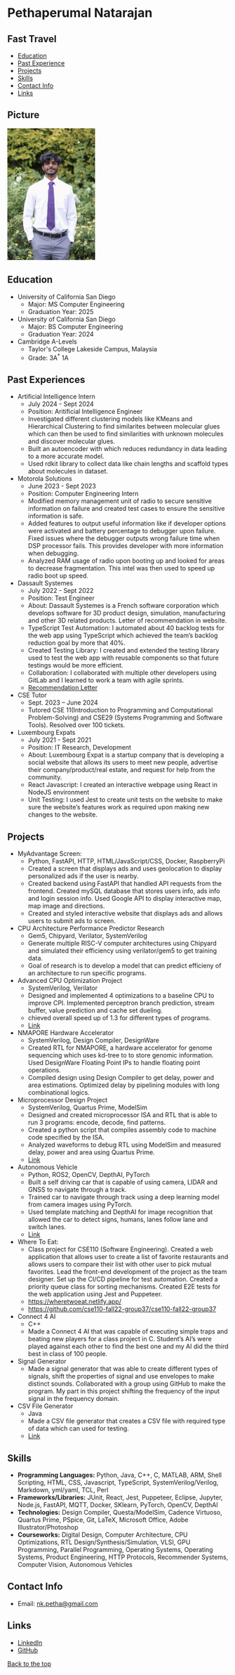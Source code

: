 # Pethaperumal Natarajan
## Fast Travel
  - [Education](#education)
  - [Past Experience](#past-experiences)
  - [Projects](#projects)
  - [Skills](#skills)
  - [Contact Info](#contact-info)
  - [Links](#links)

## Picture
<img src="./IMG_5059.JPG" alt="My picture" width="200"/>

## Education
- University of California San Diego
  - Major: MS Computer Engineering
  - Graduation Year: 2025
- University of California San Diego
  - Major: BS Computer Engineering
  - Graduation Year: 2024
- Cambridge A-Levels
  - Taylor's College Lakeside Campus, Malaysia
  - Grade: 3A<sup>*</sup> 1A

## Past Experiences
- Artificial Intelligence Intern
  - July 2024 - Sept 2024
  - Position: Aritificial Intelligence Engineer
  - Investigated different clustering models like KMeans and Hierarchical Clustering to find similarites between molecular glues which can then be used to find similarities with unknown molecules and discover molecular glues.
  - Built an autoencoder with which reduces redundancy in data leading to a more accurate model.
  - Used rdkit library to collect data like chain lengths and scaffold types about molecules in dataset.
- Motorola Solutions
  - June 2023 - Sept 2023
  - Position: Computer Engineering Intern
  - Modified memory management unit of radio to secure sensitive information on failure and created test cases to ensure the sensitive information is safe.
  -  Added features to output useful information like if developer options were activated and battery percentage to debugger upon failure. Fixed issues where the debugger outputs wrong failure time when DSP processor fails. This provides developer with more information when debugging.
  -  Analyzed RAM usage of radio upon booting up and looked for areas to decrease fragmentation. This intel was then
used to speed up radio boot up speed.
- Dassault Systemes
  - July 2022 - Sept 2022
  - Position: Test Engineer
  - About: Dassault Systemes is a French software corporation which develops software for 3D product design, simulation, manufacturing and other 3D related products. Letter of recommendation in website.
  - TypeScript Test Automation: I automated about 40 backlog tests for the web app using TypeScript which achieved the team’s backlog reduction goal by more that 40%.
  - Created Testing Library: I created and extended the testing library used to test the web app with reusable components so that future testings would be more efficient.
  - Collaboration: I collaborated with multiple other developers using GitLab and I learned to work a team with agile sprints.
  - [Recommendation Letter](./ds_recommendation.pdf)
- CSE Tutor
  - Sept. 2023 – June 2024
  - Tutored CSE 11(Introduction to Programming and Computational Problem-Solving) and CSE29 (Systems Programming and Software Tools). Resolved over 100 tickets.
- Luxembourg Expats
  - July 2021 - Sept 2021
  - Position: IT Research, Development
  - About: Luxembourg Expat is a startup company that is developing a social website that allows its users to meet new people, advertise their company/product/real estate, and request for help from the community.
  - React Javascript: I created an interactive webpage using React in NodeJS environment
  - Unit Testing: I used Jest to create unit tests on the website to make sure the website’s features work as required upon making new changes to the website.

## Projects
- MyAdvantage Screen:
  - Python,  FastAPI, HTTP, HTML/JavaScript/CSS, Docker, RaspberryPi 
  - Created a screen that displays ads and uses geolocation to display personalized ads if the user is nearby.
  - Created backend using FastAPI that handled API requests from the frontend. Created mySQL database that stores users info, ads info and login session info. Used Google API to display interactive map, map image and directions.
  - Created and styled interactive website that displays ads and allows users to submit ads to screen.
- CPU Architecture Performance Predictor Research
  - Gem5, Chipyard, Verilator, SystemVerilog
  - Generate multiple RISC-V computer architectures using Chipyard and simulated their efficiency using verilator/gem5 to get training data.
  - Goal of research is to develop a model that can predict efficieny of an architecture to run specific programs.
- Advanced CPU Optimization Project
  - SystemVerilog, Verilator
  - Designed and implemented 4 optimizations to a baseline CPU to improve CPI. Implemented perceptron branch prediction, stream buffer, value prediction and cache set dueling.
  - chieved overall speed up of 1.3 for different types of programs.
  - [Link](https://github.com/achen200/optimized-mips-processor)
- NMAPORE Hardware Accelerator
  - SystemVerilog, Design Compiler, DesignWare
  - Created RTL for NMAPORE, a hardware accelerator for genome sequencing which uses kd-tree to to store genomic information. Used DesignWare Floating Point IPs to handle floating point operations.
  - Compiled design using Design Compiler to get delay, power and area estimations. Optimized delay by pipelining modules with long combinational logics.
- Microprocessor Design Project
  - SystemVerilog, Quartus Prime, ModelSim
  - Designed and created microprocessor ISA and RTL that is able to run 3 programs: encode, decode, find patterns.
  - Created a python script that compiles assembly code to machine code specified by the ISA.
  - Analyzed waveforms to debug RTL using ModelSim and measured delay, power and area using Quartus Prime.
  - [Link](https://github.com/petha01/CSE141L_Project)
- Autonomous Vehicle
  - Python, ROS2, OpenCV, DepthAI, PyTorch
  - Built a self driving car that is capable of using camera, LIDAR and GNSS to navigate through a track.
  - Trained car to navigate through track using a deep learning model from camera images using PyTorch.
  - Used template matching and DepthAI for image recognition that allowed the car to detect signs, humans, lanes follow lane and switch lanes.
  - [Link](https://github.com/UCSD-ECEMAE-148/spring-2023-final-project-team-2)
- Where To Eat:
  - Class project for CSE110 (Software Engineering). Created a web application that allows user to create a list of favorite restaurants and allows users to compare their list with other user to pick mutual favorites. Lead the front-end development of the project as the team designer. Set up the CI/CD pipeline for test automation. Created a priority queue class for sorting mechanisms. Created E2E tests for the web application using Jest and Puppeteer.
  - https://wheretwoeat.netlify.app/
  - https://github.com/cse110-fall22-group37/cse110-fall22-group37
- Connect 4 AI
  - C++
  - Made a Connect 4 AI that was capable of executing simple traps and beating new players for a class project in C. Student’s AI’s were played against each other to find the best one and my AI did the third best in class of 100 people.
- Signal Generator
  - Made a signal generator that was able to create different types of signals, shift the properties of signal and use envelopes to make distinct sounds. Collaborated with a group using GitHub to make the program. My part in this project shifting the frequency of the input signal in the frequency domain.
- CSV File Generator
  - Java
  - Made a CSV file generator that creates a CSV file with required type of data which can used for testing.
  - [Link](https://github.com/petha01/CSVFile)

## Skills
- **Programming Languages:** Python, Java, C++, C, MATLAB, ARM, Shell Scripting, HTML, CSS, Javascript, TypeScript, SystemVerilog/Verilog, Markdown, yml/yaml, TCL, Perl
- **Frameworks/Libraries:** JUnit, React, Jest, Puppeteer, Eclipse, Jupyter, Node.js, FastAPI, MQTT, Docker, SKlearn, PyTorch, OpenCV, DepthAI
- **Technologies:** Design Compiler, Questa/ModelSim, Cadence Virtuoso, Quartus Prime, PSpice, Git, LaTeX, Microsoft Office, Adobe Illustrator/Photoshop
- **Courseworks:** Digital Design, Computer Architecture, CPU Optimizations, RTL Design/Synthesis/Simulation, VLSI, GPU Programming, Parallel Programming, Operating Systems, Operating Systems, Product Engineering, HTTP Protocols, Recommender Systems, Computer Vision, Autonomous Vehicles

## Contact Info
- Email: nk.petha@gmail.com
  
## Links
- [LinkedIn](https://www.linkedin.com/in/pethaperumal-natarajan/)
- [GitHub](https://github.com/petha01)

[Back to the top](#pethaperumal-natarajan)

